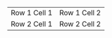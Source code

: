 <table><tbody><tr><td>Row 1 Cell 1</td><td>Row 1 Cell 2</td></tr><tr><td>Row 2 Cell 1</td><td>Row 2 Cell 2</td></tr></tbody></table>
